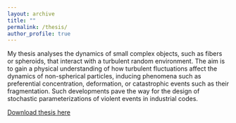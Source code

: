 ```yaml
---
layout: archive
title: ""
permalink: /thesis/
author_profile: true
---
```


My thesis analyses the dynamics of small complex objects, such as fibers or spheroids, that interact with a turbulent random environment. The aim is to gain a physical understanding of how turbulent fluctuations affect the dynamics of non-spherical particles, inducing phenomena such as preferential concentration, deformation, or catastrophic events such as their fragmentation. Such developments pave the way for the design of stochastic parameterizations of violent events in industrial codes.

[Download thesis here](http://sofiallende.github.io/files/these_allende.pdf)
